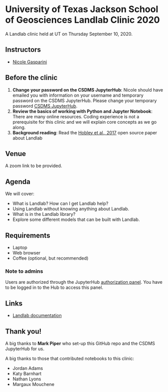 # University of Texas Jackson School of Geosciences Landlab Clinic 2020

A Landlab clinic held at UT on Thursday September 10, 2020.


## Instructors

* [Nicole Gasparini](https://sse.tulane.edu/eens/faculty/gasparini)


## Before the clinic 

1. **Change your password on the CSDMS JupyterHub**: Nicole should have emailed you with information on your username and temporary password on the CSDMS JupyterHub. Please change your temporary password [CSDMS JupyterHub](https://csdms.rc.colorado.edu/hub/change-password).
2. **Review the basics of working with Python and Jupyter Notebook**:
   There are many online resources. Coding experience is not a
   prerequisite for this clinic and we will explain core concepts as
   we go along.
3. **Background reading**: Read the
   [Hobley et al., 2017](https://www.earth-surf-dynam.net/5/21/2017/esurf-5-21-2017.html)
   open source paper about Landlab

## Venue

A zoom link to be provided.

## Agenda

We will cover:

* What is Landlab? How can I get Landlab help?
* Using Landlab without knowing anything about Landlab.
* What is in the Landlab library?
* Explore some different models that can be built with Landlab. 


## Requirements

* Laptop
* Web browser
* Coffee (optional, but recommended)


### Note to admins

Users are authorized through the JupyterHub
[authorization panel](https://csdms.rc.colorado.edu/hub/authorize).
You have to be logged in to the Hub to access this panel.


## Links

* [Landlab documentation](https://landlab.readthedocs.io/en/v2_dev/)


## Thank you!

A big thanks to **Mark Piper** who set-up this GitHub repo and the CSDMS JupyterHub for us.

A big thanks to those that contributed notebooks to this clinic:

*  Jordan Adams
*  Katy Barnhart
*  Nathan Lyons
*  Margaux Mouchene
